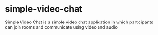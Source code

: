 # simple-video-chat
Simple Video Chat is a simple video chat application in which participants can join rooms and communicate using video and audio
